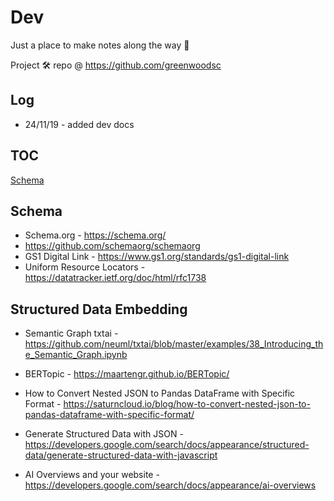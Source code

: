 # Dev

Just a place to make notes along the way 🐇 

Project 🛠️ repo @ https://github.com/greenwoodsc 


## Log

- 24/11/19 - added dev docs

## TOC

[Schema](schema.md)

## Schema

- Schema.org - https://schema.org/ 
- https://github.com/schemaorg/schemaorg
- GS1 Digital Link - https://www.gs1.org/standards/gs1-digital-link
- Uniform Resource Locators - https://datatracker.ietf.org/doc/html/rfc1738

## Structured Data Embedding

- Semantic Graph txtai - https://github.com/neuml/txtai/blob/master/examples/38_Introducing_the_Semantic_Graph.ipynb
- BERTopic - https://maartengr.github.io/BERTopic/
- How to Convert Nested JSON to Pandas DataFrame with Specific Format - https://saturncloud.io/blog/how-to-convert-nested-json-to-pandas-dataframe-with-specific-format/

- Generate Structured Data with JSON - https://developers.google.com/search/docs/appearance/structured-data/generate-structured-data-with-javascript

- AI Overviews and your website - https://developers.google.com/search/docs/appearance/ai-overviews

